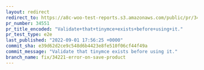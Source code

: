 ```yaml
---
layout: redirect
redirect_to: https://a8c-woo-test-reports.s3.amazonaws.com/public/pr/34551/e2e/index.html
pr_number: 34551
pr_title_encoded: "Validate+that+tinymce+exists+before+using+it."
pr_test_type: e2e
last_published: "2022-09-01 17:56:25 +0000"
commit_sha: e39d62d2ce9c548d6b4423e8fe510f06cf44f49a
commit_message: "Validate that tinymce exists before using it."
branch_name: fix/34221-error-on-save-product
---
```

